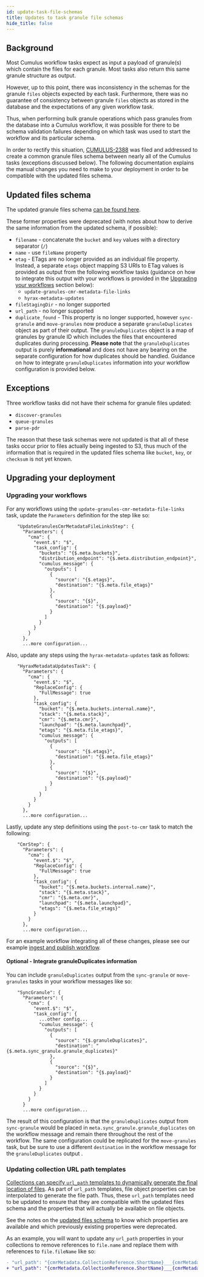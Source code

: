 ```yaml
---
id: update-task-file-schemas
title: Updates to task granule file schemas
hide_title: false
---
```


## Background

Most Cumulus workflow tasks expect as input a payload of granule(s) which contain the files for each granule. Most tasks also return this same granule structure as output.

However, up to this point, there was inconsistency in the schemas for the granule `files` objects expected by each task. Furthermore, there was no guarantee of consistency between granule `files` objects as stored in the database and the expectations of any given workflow task.

Thus, when performing bulk granule operations which pass granules from the database into a Cumulus workflow, it was possible for there to be schema validation failures depending on which task was used to start the workflow and its particular schema.

In order to rectify this situation, [CUMULUS-2388](https://bugs.earthdata.nasa.gov/browse/CUMULUS-2388) was filed and addressed to create a common granule files schema between nearly all of the Cumulus tasks (exceptions discussed below). The following documentation explains the manual changes you need to make to your deployment in order to be compatible with the updated files schema.

## Updated files schema

The updated granule files schema [can be found here](https://github.com/nasa/cumulus/blob/master/packages/schemas/files.schema.json).

These former properties were deprecated (with notes about how to derive the same information from the updated schema, if possible):

- `filename` - concatenate the `bucket` and `key` values with a directory separator (`/`)
- `name` - use `fileName` property
- `etag` - ETags are no longer provided as an individual file property. Instead, a separate `etags` object mapping S3 URIs to ETag values is provided as output from the following workflow tasks (guidance on how to integrate this output with your workflows is provided in the [Upgrading your workflows](#upgrading-your-workflows) section below):
  - `update-granules-cmr-metadata-file-links`
  - `hyrax-metadata-updates`
- `fileStagingDir` - no longer supported
- `url_path` - no longer supported
- `duplicate_found` - This property is no longer supported, however `sync-granule` and `move-granules` now produce a separate `granuleDuplicates` object as part of their output. The `granuleDuplicates` object is a map of granules by granule ID which includes the files that encountered duplicates during processing. **Please note** that the `granuleDuplicates` output is purely **informational** and does not have any bearing on the separate configuration for how duplicates should be handled. Guidance on how to integrate `granuleDuplicates` information into your workflow configuration is provided below.

## Exceptions

Three workflow tasks did not have their schema for granule files updated:

- `discover-granules`
- `queue-granules`
- `parse-pdr`

The reason that these task schemas were not updated is that all of these tasks occur prior to files actually being ingested to S3, thus much of the information that is required in the updated files schema like `bucket`, `key`, or `checksum` is not yet known.

## Upgrading your deployment

### Upgrading your workflows

For any workflows using the `update-granules-cmr-metadata-file-links` task, update the `Parameters` definition for the step like so:

```hcl
    "UpdateGranulesCmrMetadataFileLinksStep": {
      "Parameters": {
        "cma": {
          "event.$": "$",
          "task_config": {
            "buckets": "{$.meta.buckets}",
            "distribution_endpoint": "{$.meta.distribution_endpoint}",
            "cumulus_message": {
              "outputs": [
                {
                  "source": "{$.etags}",
                  "destination": "{$.meta.file_etags}"
                },
                {
                  "source": "{$}",
                  "destination": "{$.payload}"
                }
              ]
            }
          }
        }
      },
      ...more configuration...
```

Also, update any steps using the `hyrax-metadata-updates` task as follows:

```hcl
    "HyraxMetadataUpdatesTask": {
      "Parameters": {
        "cma": {
          "event.$": "$",
          "ReplaceConfig": {
            "FullMessage": true
          },
          "task_config": {
            "bucket": "{$.meta.buckets.internal.name}",
            "stack": "{$.meta.stack}",
            "cmr": "{$.meta.cmr}",
            "launchpad": "{$.meta.launchpad}",
            "etags": "{$.meta.file_etags}",
            "cumulus_message": {
              "outputs": [
                {
                  "source": "{$.etags}",
                  "destination": "{$.meta.file_etags}"
                },
                {
                  "source": "{$}",
                  "destination": "{$.payload}"
                }
              ]
            }
          }
        }
      },
      ...more configuration...
```

Lastly, update any step definitions using the `post-to-cmr` task to match the following:

```hcl
    "CmrStep": {
      "Parameters": {
        "cma": {
          "event.$": "$",
          "ReplaceConfig": {
            "FullMessage": true
          },
          "task_config": {
            "bucket": "{$.meta.buckets.internal.name}",
            "stack": "{$.meta.stack}",
            "cmr": "{$.meta.cmr}",
            "launchpad": "{$.meta.launchpad}",
            "etags": "{$.meta.file_etags}"
          }
        }
      },
      ...more configuration...
```

For an example workflow integrating all of these changes, please see our example [ingest and publish workflow](https://github.com/nasa/cumulus/blob/master/example/cumulus-tf/ingest_and_publish_granule_workflow.asl.json).

#### Optional - Integrate granuleDuplicates information

You can include `granuleDuplicates` output from the `sync-granule` or `move-granules` tasks in your workflow messages like so:

```hcl
    "SyncGranule": {
      "Parameters": {
        "cma": {
          "event.$": "$",
          "task_config": {
            ...other config...
            "cumulus_message": {
              "outputs": [
                {
                  "source": "{$.granuleDuplicates}",
                  "destination": "{$.meta.sync_granule.granule_duplicates}"
                },
                {
                  "source": "{$}",
                  "destination": "{$.payload}"
                }
              ]
            }
          }
        }
      }
      ...more configuration...
```

The result of this configuration is that the `granuleDuplicates` output from `sync-granule` would be placed in `meta.sync_granule.granule_duplicates` on the workflow message and remain there throughout the rest of the workflow. The same configuration could be replicated for the `move-granules` task, but be sure to use a different `destination` in the workflow message for the `granuleDuplicates` output .

### Updating collection URL path templates

[Collections can specify `url_path` templates to dynamically generate the final location of files](../workflows/workflow-configuration-how-to#using-a-template-for-file-placement). As part of `url_path` templates, file object properties can be interpolated to generate the file path. Thus, these `url_path` templates need to be updated to ensure that they are compatible with the updated files schema and the properties that will actually be available on file objects.

See the notes on the [updated files schema](#updated-files-schema) to know which properties are available and which previously existing properties were deprecated.

As an example, you will want to update any `url_path` properties in your collections to remove references to `file.name` and replace them with references to `file.fileName` like so:

```diff
- "url_path": "{cmrMetadata.CollectionReference.ShortName}___{cmrMetadata.CollectionReference.Version}/{substring(file.name, 0, 3)}",
+ "url_path": "{cmrMetadata.CollectionReference.ShortName}___{cmrMetadata.CollectionReference.Version}/{substring(file.fileName, 0, 3)}",
```

